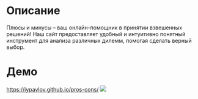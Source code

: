 # Описание

Плюсы и минусы – ваш онлайн-помощник в принятии взвешенных решений! Наш
сайт предоставляет удобный и интуитивно понятный инструмент для анализа
различных дилемм, помогая сделать верный выбор.

# Демо
https://iypavlov.github.io/pros-cons/
![](https://github.com/iypavlov/pros-cons/blob/master/demo.gif)
